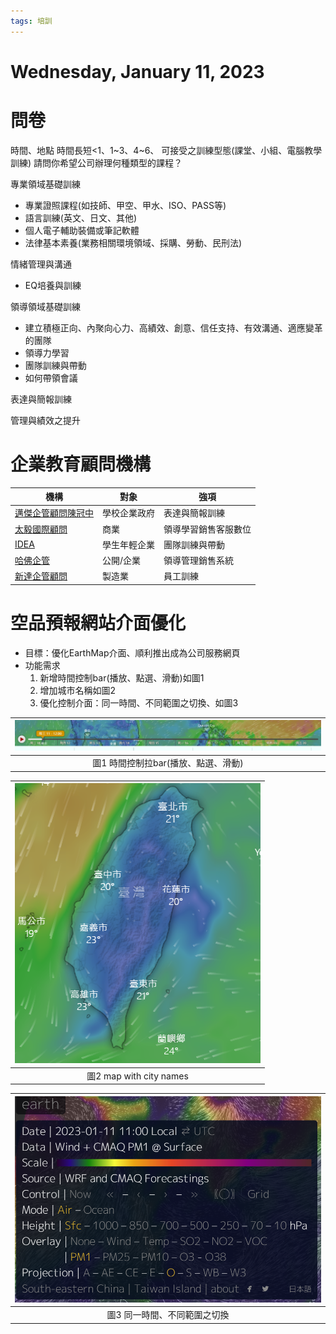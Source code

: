 ```yaml
---
tags: 培訓
---
```

# Wednesday, January 11, 2023

# 問卷

時間、地點
時間長短<1、1\~3、4\~6、
可接受之訓練型態(課堂、小組、電腦教學訓練)
請問你希望公司辦理何種類型的課程？

專業領域基礎訓練
- 專業證照課程(如技師、甲空、甲水、ISO、PASS等)
- 語言訓練(英文、日文、其他)
- 個人電子輔助裝備或筆記軟體
- 法律基本素養(業務相關環境領域、採購、勞動、民刑法)

情緒管理與溝通
- EQ培養與訓練

領導領域基礎訓練
- 建立積極正向、內聚向心力、高績效、創意、信任支持、有效溝通、適應變革的團隊
- 領導力學習
- 團隊訓練與帶動
- 如何帶領會議

表達與簡報訓練


管理與績效之提升

# 企業教育顧問機構

機構|對象|強項
-|-|-
[邁傑企管顧問陳冠中](https://mjpcg.com/about/)|學校企業政府|表達與簡報訓練
[太毅國際顧問](https://www.timingasia.com/about/)|商業|領導學習銷售客服數位
[IDEA](https://www.paidea.com.tw/about/training-director/)|學生年輕企業|團隊訓練與帶動
[哈佛企管](https://www.harment.com/)|公開/企業|領導管理銷售系統
[新達企管顧問](http://hrservice.com.tw/)|製造業|員工訓練

# 空品預報網站介面優化

- 目標：優化EarthMap介面、順利推出成為公司服務網頁
- 功能需求
  1. 新增時間控制bar(播放、點選、滑動)如圖1
  2. 增加城市名稱如圖2
  3. 優化控制介面：同一時間、不同範圍之切換、如圖3

|![圖1](https://raw.githubusercontent.com/sinotec2/foam1/master/attachments/2023-01-11-11-21-33.png)|
|:-:|
|圖1 時間控制拉bar(播放、點選、滑動)|

|![圖2](https://raw.githubusercontent.com/sinotec2/foam1/master/attachments/2023-01-11-11-23-40.png)|
|:-:|
|圖2 map with city names|

|![圖3](https://raw.githubusercontent.com/sinotec2/foam1/master/attachments/2023-01-11-11-29-16.png)|
|:-:|
|圖3 同一時間、不同範圍之切換|